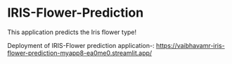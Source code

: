 # IRIS-Flower-Prediction
This application predicts the Iris flower type!

Deployment of IRIS-Flower prediction application-: https://vaibhavamr-iris-flower-prediction-myapp8-ea0me0.streamlit.app/
